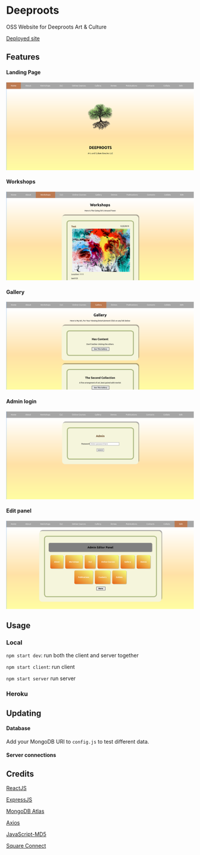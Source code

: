 # Deeproots
OSS Website for Deeproots Art & Culture

[Deployed site](https://deeprootsswe.herokuapp.com/Home)

## Features
#### Landing Page
![Landing Page](https://github.com/Drake-No-3D-Drake-Yes-2D/Deeproots/blob/develop/client/src/common/screenshots/Home.png "Landing page")
#### Workshops
![Workshops](https://github.com/Drake-No-3D-Drake-Yes-2D/Deeproots/blob/develop/client/src/common/screenshots/Workshops.png "Workshops")
#### Gallery
![Gallery](https://github.com/Drake-No-3D-Drake-Yes-2D/Deeproots/blob/develop/client/src/common/screenshots/Gallery.png "Gallery")
#### Admin login
![Admin login](https://github.com/Drake-No-3D-Drake-Yes-2D/Deeproots/blob/develop/client/src/common/screenshots/Admin.png "Admin login")
#### Edit panel
![Edit panel](https://github.com/Drake-No-3D-Drake-Yes-2D/Deeproots/blob/develop/client/src/common/screenshots/Edit.png "Edit panel")

## Usage
### Local
`npm start dev`: run both the client and server together

`npm start client`: run client

`npm start server` run server
### Heroku

## Updating
#### Database
Add your MongoDB URI to `config.js` to test different data.

#### Server connections


## Credits
[ReactJS](https://reactjs.org/)

[ExpressJS](https://expressjs.com/)

[MongoDB Atlas](https://www.mongodb.com/cloud/atlas)

[Axios](https://www.axios.com/)

[JavaScript-MD5](https://github.com/blueimp/JavaScript-MD5)

[Square Connect](https://github.com/square/connect-nodejs-sdk)
